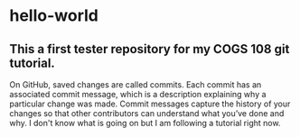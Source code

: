 # hello-world
## This a first tester repository for my COGS 108 git tutorial.

On GitHub, saved changes are called commits. Each commit has an associated commit message, which is a description explaining why a particular change was made. Commit messages capture the history of your changes so that other contributors can understand what you’ve done and why.
I don't know what is going on but I am following a tutorial right now.
